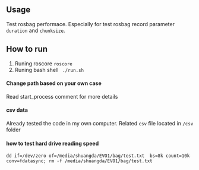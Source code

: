 ## Usage
Test rosbag performace. Especially for test rosbag record parameter `duration` and `chunksize`.  
## How to run

1. Runing roscore
 `roscore`
2. Runing bash shell
 ` ./run.sh`

#### Change path based on your own case
Read start_process comment for more details

#### csv data
Already tested the code in my own computer. Related `csv` file located in `/csv` folder


#### how to test hard drive reading speed
`dd if=/dev/zero of=/media/shuangda/EVO1/bag/test.txt  bs=8k count=10k conv=fdatasync; rm -f /media/shuangda/EVO1/bag/test.txt`
